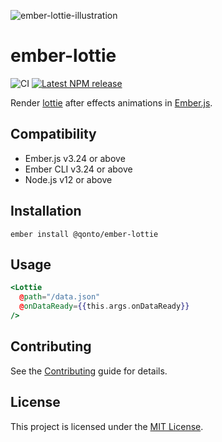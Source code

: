 ![ember-lottie-illustration](https://user-images.githubusercontent.com/15218861/189691066-5fe5bb92-2451-4772-b3e6-978ac207bec2.svg)


# ember-lottie

![CI](https://github.com/qonto/ember-lottie/workflows/CI/badge.svg)
[![Latest NPM release][npm-badge]][npm-badge-url]

[npm-badge]: https://img.shields.io/npm/v/@qonto/ember-lottie.svg
[npm-badge-url]: https://www.npmjs.com/package/@qonto/ember-lottie


Render [lottie](https://github.com/airbnb/lottie-web) after effects animations in [Ember.js](https://emberjs.com).

## Compatibility

* Ember.js v3.24 or above
* Ember CLI v3.24 or above
* Node.js v12 or above


## Installation

```
ember install @qonto/ember-lottie
```


## Usage

```hbs
<Lottie
  @path="/data.json"
  @onDataReady={{this.args.onDataReady}}
/>
```


## Contributing

See the [Contributing](CONTRIBUTING.md) guide for details.


## License

This project is licensed under the [MIT License](LICENSE.md).
